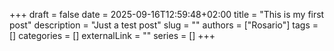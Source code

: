 +++ 
draft = false
date = 2025-09-16T12:59:48+02:00
title = "This is my first post"
description = "Just a test post"
slug = ""
authors = ["Rosario"]
tags = []
categories = []
externalLink = ""
series = []
+++
